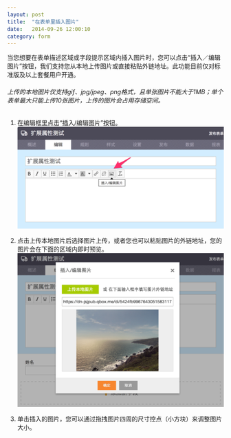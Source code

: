 ```yaml
---
layout: post
title:  "在表单里插入图片"
date:   2014-09-26 12:00:10
category: form
---
```


当您想要在表单描述区域或字段提示区域内插入图片时，您可以点击“插入／编辑图片”按钮，我们支持您从本地上传图片或直接粘贴外链地址。此功能目前仅对标准版及以上套餐用户开通。

###### 上传的本地图片仅支持gif、jpg/jpeg、png格式，且单张图片不能大于1MB；单个表单最大只能上传10张图片，上传的图片会占用存储空间。

1. 在编辑框里点击“插入/编辑图片”按钮。
	![](/images/form-editing-insert-pics-1.png)

2. 点击上传本地图片后选择图片上传，或者您也可以粘贴图片的外链地址，您的图片会在下面的区域内即时预览。
	![](/images/form-editing-insert-pics-2.png)

3. 单击插入的图片，您可以通过拖拽图片四周的尺寸控点（小方块）来调整图片大小。
